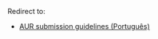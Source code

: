 Redirect to:

*   [AUR submission guidelines (Português)](/index.php/AUR_submission_guidelines_(Portugu%C3%AAs) "AUR submission guidelines (Português)")